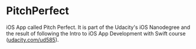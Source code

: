 # PitchPerfect

iOS App called Pitch Perfect. It is part of the Udacity's iOS Nanodegree and the result of following the Intro to iOS App Development with Swift course ([udacity.com/ud585]()).
